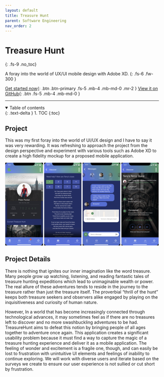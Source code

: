 ```yaml
---
layout: default
title: Treasure Hunt
parent: Software Engineering
nav_order: 2
---
```


# Treasure Hunt
{: .fs-9 .no_toc}

A foray into the world of UX/UI mobile design with Adobe XD.
{: .fs-6 .fw-300 }

[Get started now](#project){: .btn .btn-primary .fs-5 .mb-4 .mb-md-0 .mr-2 } [View it on GitHub](https://xd.adobe.com/view/f1135a4f-0b98-4ea5-44d5-d6030aaeb56c-8722/?fullscreen){: .btn .fs-5 .mb-4 .mb-md-0 }

---

<details open markdown="block">
  <summary>
    Table of contents
  </summary>
  {: .text-delta }
1. TOC
{:toc}
</details>

## Project

This was my first foray into the world of UI/UX design and I have to say it was very rewarding. It was refreshing to approach the project from the design perspective and experiment with various tools such as Adobe XD to create a high fidelity mockup for a proposed mobile application.

<p align="center"><img src="assets/treasure-hunt.jpg"></p>
  
## Project Details

There is nothing that ignites our inner imagination like the word treasure. Many people grow up watching, listening, and reading fantastic tales of treasure hunting expeditions which lead to unimaginable wealth or power. The real allure of these adventures tends to reside in the journey to the treasure rather than just the treasure itself. The proverbial “thrill of the hunt” keeps both treasure seekers and observers alike engaged by playing on the inquisitiveness and curiosity of human nature.

However, In a world that has become increasingly connected through technological advances, it may sometimes feel as if there are no treasures left to discover and no more swashbuckling adventures to be had. TreasureHunt aims to defeat this notion by bringing people of all ages together to adventure once again. This application creates a significant usability problem because it must find a way to capture the magic of a treasure hunting experience and deliver it as a mobile application. The feeling of wonder and excitement is a fragile one, though, and can easily be lost to frustration with unintuitive UI elements and feelings of inability to continue exploring. We will work with diverse users and iterate based on the surveys we create to ensure our user experience is not sullied or cut short by frustration.